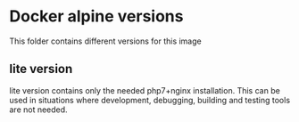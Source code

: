 # Docker alpine versions
This folder contains different versions for this image

## lite version
lite version contains only the needed php7+nginx installation. This can be used in situations where
development, debugging, building and testing tools are not needed.
